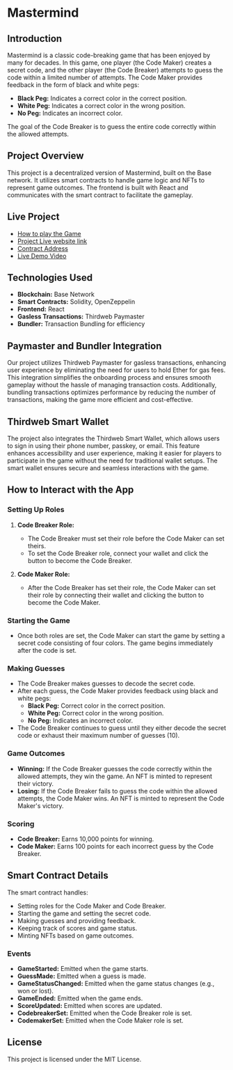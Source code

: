 # Mastermind

## Introduction

Mastermind is a classic code-breaking game that has been enjoyed by many for decades. In this game, one player (the Code Maker) creates a secret code, and the other player (the Code Breaker) attempts to guess the code within a limited number of attempts. The Code Maker provides feedback in the form of black and white pegs:

- **Black Peg:** Indicates a correct color in the correct position.
- **White Peg:** Indicates a correct color in the wrong position.
- **No Peg:** Indicates an incorrect color.

The goal of the Code Breaker is to guess the entire code correctly within the allowed attempts.

## Project Overview

This project is a decentralized version of Mastermind, built on the Base network. It utilizes smart contracts to handle game logic and NFTs to represent game outcomes. The frontend is built with React and communicates with the smart contract to facilitate the gameplay.

## Live Project

- [How to play the Game](https://www.youtube.com/watch?v=5jtcsBERDEQ&t=1s)
- [Project Live website link](https://mastermind-seven-lilac.vercel.app/)
- [Contract Address](https://sepolia.basescan.org/address/0x94d297273ca3ab70952dee77a7093963a4a13880)
- [Live Demo Video ](https://www.loom.com/share/404567cae20d445380d0fba4e1348438?sid=02482300-1b4a-4945-8211-2357383aa5cb)

## Technologies Used

- **Blockchain:** Base Network
- **Smart Contracts:** Solidity, OpenZeppelin
- **Frontend:** React
- **Gasless Transactions:** Thirdweb Paymaster
- **Bundler:** Transaction Bundling for efficiency

## Paymaster and Bundler Integration

Our project utilizes Thirdweb Paymaster for gasless transactions, enhancing user experience by eliminating the need for users to hold Ether for gas fees. This integration simplifies the onboarding process and ensures smooth gameplay without the hassle of managing transaction costs. Additionally, bundling transactions optimizes performance by reducing the number of transactions, making the game more efficient and cost-effective.

## Thirdweb Smart Wallet

The project also integrates the Thirdweb Smart Wallet, which allows users to sign in using their phone number, passkey, or email. This feature enhances accessibility and user experience, making it easier for players to participate in the game without the need for traditional wallet setups. The smart wallet ensures secure and seamless interactions with the game.

## How to Interact with the App

### Setting Up Roles

1. **Code Breaker Role:**

   - The Code Breaker must set their role before the Code Maker can set theirs.
   - To set the Code Breaker role, connect your wallet and click the button to become the Code Breaker.

2. **Code Maker Role:**
   - After the Code Breaker has set their role, the Code Maker can set their role by connecting their wallet and clicking the button to become the Code Maker.

### Starting the Game

- Once both roles are set, the Code Maker can start the game by setting a secret code consisting of four colors. The game begins immediately after the code is set.

### Making Guesses

- The Code Breaker makes guesses to decode the secret code.
- After each guess, the Code Maker provides feedback using black and white pegs:
  - **Black Peg:** Correct color in the correct position.
  - **White Peg:** Correct color in the wrong position.
  - **No Peg:** Indicates an incorrect color.
- The Code Breaker continues to guess until they either decode the secret code or exhaust their maximum number of guesses (10).

### Game Outcomes

- **Winning:** If the Code Breaker guesses the code correctly within the allowed attempts, they win the game. An NFT is minted to represent their victory.
- **Losing:** If the Code Breaker fails to guess the code within the allowed attempts, the Code Maker wins. An NFT is minted to represent the Code Maker's victory.

### Scoring

- **Code Breaker:** Earns 10,000 points for winning.
- **Code Maker:** Earns 100 points for each incorrect guess by the Code Breaker.

## Smart Contract Details

The smart contract handles:

- Setting roles for the Code Maker and Code Breaker.
- Starting the game and setting the secret code.
- Making guesses and providing feedback.
- Keeping track of scores and game status.
- Minting NFTs based on game outcomes.

### Events

- **GameStarted:** Emitted when the game starts.
- **GuessMade:** Emitted when a guess is made.
- **GameStatusChanged:** Emitted when the game status changes (e.g., won or lost).
- **GameEnded:** Emitted when the game ends.
- **ScoreUpdated:** Emitted when scores are updated.
- **CodebreakerSet:** Emitted when the Code Breaker role is set.
- **CodemakerSet:** Emitted when the Code Maker role is set.

## License

This project is licensed under the MIT License.
